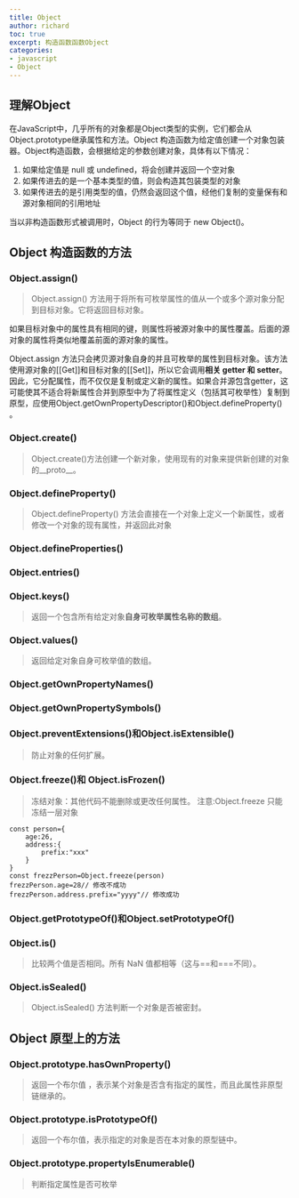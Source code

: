 ```yaml
---
title: Object
author: richard
toc: true
excerpt: 构造函数函数Object
categories:
- javascript
- Object
---
```


##  理解Object

在JavaScript中，几乎所有的对象都是Object类型的实例，它们都会从Object.prototype继承属性和方法。Object 构造函数为给定值创建一个对象包装器。Object构造函数，会根据给定的参数创建对象，具体有以下情况：

1. 如果给定值是 null 或 undefined，将会创建并返回一个空对象
2. 如果传进去的是一个基本类型的值，则会构造其包装类型的对象
3. 如果传进去的是引用类型的值，仍然会返回这个值，经他们复制的变量保有和源对象相同的引用地址

当以非构造函数形式被调用时，Object 的行为等同于 new Object()。

##  Object 构造函数的方法
###  Object.assign()
>Object.assign() 方法用于将所有可枚举属性的值从一个或多个源对象分配到目标对象。它将返回目标对象。

如果目标对象中的属性具有相同的键，则属性将被源对象中的属性覆盖。后面的源对象的属性将类似地覆盖前面的源对象的属性。

Object.assign 方法只会拷贝源对象自身的并且可枚举的属性到目标对象。该方法使用源对象的[[Get]]和目标对象的[[Set]]，所以它会调用**相关 getter 和 setter**。因此，它分配属性，而不仅仅是复制或定义新的属性。如果合并源包含getter，这可能使其不适合将新属性合并到原型中为了将属性定义（包括其可枚举性）复制到原型，应使用Object.getOwnPropertyDescriptor()和Object.defineProperty() 。


###  Object.create()
>Object.create()方法创建一个新对象，使用现有的对象来提供新创建的对象的__proto__。

###  Object.defineProperty()
>Object.defineProperty() 方法会直接在一个对象上定义一个新属性，或者修改一个对象的现有属性，并返回此对象

### Object.defineProperties()

### Object.entries()
### Object.keys()
>返回一个包含所有给定对象**自身可枚举属性名称的数组**。

### Object.values()
>返回给定对象自身可枚举值的数组。

###  Object.getOwnPropertyNames()

###  Object.getOwnPropertySymbols()

###  Object.preventExtensions()和Object.isExtensible()
>防止对象的任何扩展。

###  Object.freeze()和 Object.isFrozen()
>冻结对象：其他代码不能删除或更改任何属性。
注意:Object.freeze 只能冻结一层对象
```
const person={
    age:26,
    address:{
        prefix:"xxx"
    }
}
const frezzPerson=Object.freeze(person)
frezzPerson.age=28// 修改不成功
frezzPerson.address.prefix="yyyy"// 修改成功
```

###  Object.getPrototypeOf()和Object.setPrototypeOf()

###  Object.is()
>比较两个值是否相同。所有 NaN 值都相等（这与==和===不同）。

### Object.isSealed()
>Object.isSealed() 方法判断一个对象是否被密封。

##  Object 原型上的方法

###  Object.prototype.hasOwnProperty()
>返回一个布尔值 ，表示某个对象是否含有指定的属性，而且此属性非原型链继承的。

###  Object.prototype.isPrototypeOf()
>返回一个布尔值，表示指定的对象是否在本对象的原型链中。

### Object.prototype.propertyIsEnumerable()
>判断指定属性是否可枚举